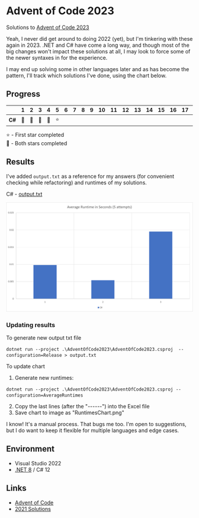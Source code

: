 # Advent of Code 2023
Solutions to [Advent of Code 2023](https://adventofcode.com/2023)

Yeah, I never did get around to doing 2022 (yet), but I'm tinkering with these again in 2023. .NET and C# have come a
long way, and though most of the big changes won't impact these solutions at all, I may look to force some of the newer
syntaxes in for the experience.

I may end up solving some in other languages later and as has become the pattern, I'll track which solutions I've done,
using the chart below.

## Progress

|      |1|2|3|4|5|6|7|8|9|10|11|12|13|14|15|16|17|18|19|20|21|22|23|24|25|
|------|-|-|-|-|-|-|-|-|-|--|--|--|--|--|--|--|--|--|--|--|--|--|--|--|--|
|**C#**|🌟|🌟|🌟|🌟|⭐| | | | |  |  |  |  |  |  |  |  |  |  |  |  |  |  |  |  |

⭐ - First star completed\
🌟 - Both stars completed

## Results
I've added `output.txt` as a reference for my answers (for convenient checking while refactoring) and runtimes of my solutions.

C# - [output.txt](csharp/output.txt)

![Average runtimes](RuntimesChart.png)

### Updating results
To generate new output txt file
```
dotnet run --project .\AdventOfCode2023\AdventOfCode2023.csproj  --configuration=Release > output.txt
```

To update chart
1. Generate new runtimes:
```
dotnet run --project .\AdventOfCode2023\AdventOfCode2023.csproj --configuration=AverageRuntimes
```
2. Copy the last lines (after the "------") into the Excel file
3. Save chart to image as "RuntimesChart.png"

I know! It's a manual process. That bugs me too. I'm open to suggestions, but I do want to keep it flexible for multiple languages and edge cases.

## Environment
* Visual Studio 2022
* [.NET 8](https://dotnet.microsoft.com/download/dotnet/8.0) / C# 12

## Links
* [Advent of Code](https://adventofcode.com)
* [2021 Solutions](https://github.com/efrees/AdventOfCode2023)